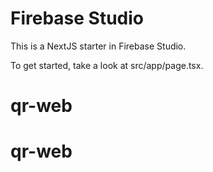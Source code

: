 # Firebase Studio

This is a NextJS starter in Firebase Studio.

To get started, take a look at src/app/page.tsx.
# qr-web
# qr-web
